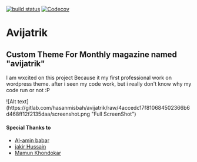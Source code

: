 [![build status](https://gitlab.com/hasanmisbah/avijatrik/badges/master/build.svg)](https://gitlab.com/hasanmisbah/avijatrik/commits/master)
[![Codecov](https://img.shields.io/codecov/c/github/codecov/example-python.svg?maxAge=2592000?style=flat-square)](https://gitlab.com/hasanmisbah/avijatrik)



<html>
<h1>Avijatrik</h1>
<h2>Custom Theme For Monthly magazine named "avijatrik"</h2>

<p>I am wxcited on this project Because it my first professional work on wordpress theme. after i seen my code work,  but i really  don't know why my code  run or not :P</p>
![Alt text](https://gitlab.com/hasanmisbah/avijatrik/raw/4accedc17f810684502366b6d468ff12f2135daa/screenshot.png "Full ScreenShot")


<h4>Special Thanks to</h4>
<ul>
  <li><a href="http://babar.im" target="_new">Al-amin babar</a></li>
  <li><a href="http://jakir.me" target="_new">jakir Hussain</a></li>
  <li><a href="#" target="_new">Mamun Khondokar</a></li>
</ul>
</html>

